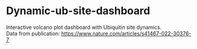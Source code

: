 # Dynamic-ub-site-dashboard
Interactive volcano plot dashboard with Ubiquitin site dynamics.<br>
Data from publication:
https://www.nature.com/articles/s41467-022-30376-7

